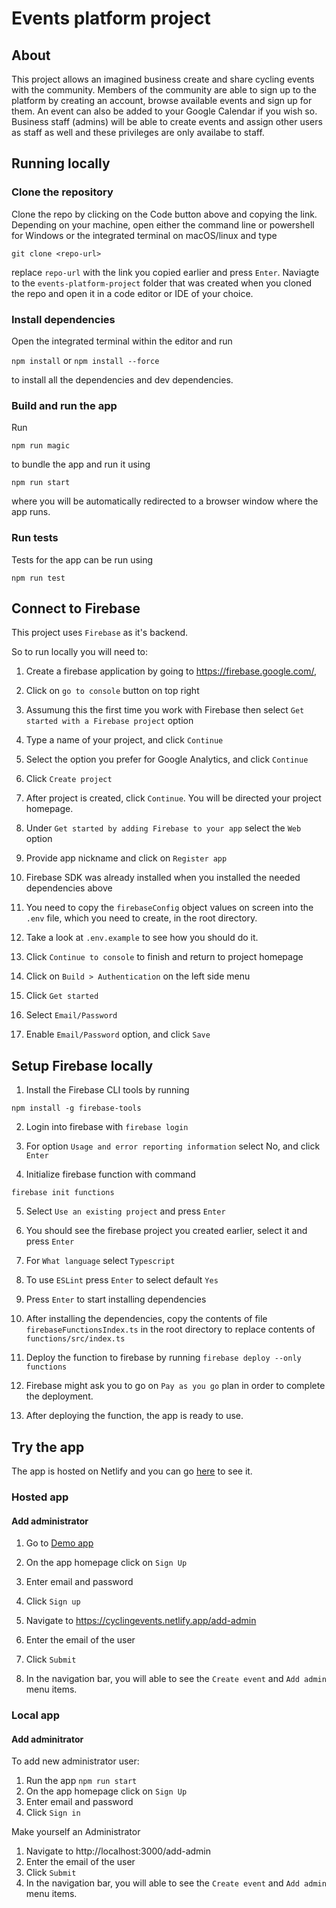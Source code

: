 # Events platform project

## About
This project allows an imagined business create and share cycling events with the community. Members of the community are able to sign up to the platform by creating an account, browse available events and sign up for them. An event can also be added to your Google Calendar if you wish so. Business staff (admins) will be able to create events and assign other users as staff as well and these privileges are only availabe to staff.

## Running locally

### Clone the repository
Clone the repo by clicking on the Code button above and copying the link. Depending on your machine, open either the command line or powershell for Windows or the integrated terminal on macOS/linux and type 

```git clone <repo-url>```

replace `repo-url` with the link you copied earlier and press `Enter`. Naviagte to the `events-platform-project` folder that was created when you cloned the repo and open it in a code editor or IDE of your choice. 

### Install dependencies
Open the integrated terminal within the editor and run 

`npm install` or `npm install --force`

to install all the dependencies and dev dependencies. 


### Build and run the app
Run 

```npm run magic```

to bundle the app and run it using 

```npm run start```

where you will be automatically redirected to a browser window where the app runs. 

### Run tests
Tests for the app can be run using 

```npm run test```

## Connect to Firebase
This project uses `Firebase` as it's backend.

So to run locally you will need to:

1. Create a firebase application by going to https://firebase.google.com/,

2. Click on `go to console` button on top right

3. Assumung this the first time you work with Firebase then select `Get started with a Firebase project` option

4. Type a name of your project, and click `Continue`

5. Select the option you prefer for Google Analytics, and click `Continue`

6. Click `Create project`

7. After project is created, click `Continue`. You will be directed your project homepage.

8. Under `Get started by adding Firebase to your app` select the `Web` option

9. Provide app nickname and click on `Register app`

10. Firebase SDK was already installed when you installed the needed dependencies above

11. You need to copy the `firebaseConfig` object values on screen into the `.env` file, which you need to create, in the root directory.

12. Take a look at `.env.example` to see how you should do it.

13. Click `Continue to console` to finish and return to project homepage

14. Click on `Build > Authentication` on the left side menu

15. Click `Get started`

16. Select `Email/Password`

17. Enable `Email/Password` option, and click `Save`

## Setup Firebase locally

1. Install the Firebase CLI tools by running 

`npm install -g firebase-tools`

2. Login into firebase with `firebase login`

3. For option `Usage and error reporting information` select No, and click `Enter`

4. Initialize firebase function with command

`firebase init functions`

5. Select `Use an existing project` and press `Enter`

6. You should see the firebase project you created earlier, select it and press `Enter`

7. For `What language` select `Typescript`

8. To use `ESLint` press `Enter` to select default `Yes`

9. Press `Enter` to start installing dependencies

10. After installing the dependencies, copy the contents of file `firebaseFunctionsIndex.ts` in the root directory to replace contents of `functions/src/index.ts`

11. Deploy the function to firebase by running `firebase deploy --only functions`

12. Firebase might ask you to go on `Pay as you go` plan in order to complete the deployment.

13. After deploying the function, the app is ready to use.

## Try the app
The app is hosted on Netlify and you can go [here](https://cyclingevents.netlify.app/) to see it.

### Hosted app

#### Add administrator

1. Go to [Demo app](https://cyclingevents.netlify.app/) 

2. On the app homepage click on `Sign Up`
3. Enter email and password
4. Click `Sign up`
5. Navigate to https://cyclingevents.netlify.app/add-admin
2. Enter the email of the user
3. Click `Submit`
4. In the navigation bar, you will able to see the `Create event` and `Add admin` menu items.

### Local app

#### Add adminitrator
To add new administrator user:

1. Run the app `npm run start`
2. On the app homepage click on `Sign Up`
3. Enter email and password
4. Click `Sign in`

Make yourself an Administrator
1. Navigate to http://localhost:3000/add-admin
2. Enter the email of the user
3. Click `Submit`
4. In the navigation bar, you will able to see the `Create event` and `Add admin` menu items.
